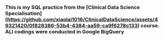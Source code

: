 ### This is my SQL practice from the  [Clinical Data Science Specialisation] (https://github.com/xiaolai1016/ClinicalDataScience/assets/49321420/0f828386-53b4-4384-aa59-ca9f6278c133) course. ALl codings were conducted in Google BigQuery
